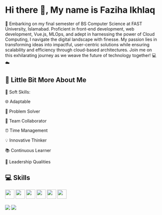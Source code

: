 # Hi there 👋, My name is Faziha Ikhlaq


🚀 Embarking on my final semester of BS Computer Science at FAST University, Islamabad. Proficient in front-end development, web development, Vue.js, MLOps, and adept in harnessing the power of Cloud Computing, I navigate the digital landscape with finesse. My passion lies in transforming ideas into impactful, user-centric solutions while ensuring scalability and efficiency through cloud-based architectures. Join me on this exhilarating journey as we weave the future of technology together! 💻☁️ 

## 💫 Little Bit More About Me

🚀 Soft Skills:

<p>🌐 Adaptable</p>
<p>🧩 Problem Solver</p>
<p>🤝 Team Collaborator</p>
<p>⏰ Time Management </p>
<p>💡 Innovative Thinker</p>
<p>📚 Continuous Learner</p>
<p>🌟 Leadership Qualities</p>
 

## 💻 Skills
<p>
<img src="https://img.shields.io/badge/python-3670A0?style=for-the-badge&logo=python&logoColor=ffdd54" style="margin-bottom: 4px;" height="30px">
<img src="https://img.shields.io/badge/javascript-%23323330.svg?style=for-the-badge&logo=javascript&logoColor=%23F7DF1E" style="margin-bottom: 4px;" height="30px">
<img src="https://img.shields.io/badge/html5-%23E34F26.svg?style=for-the-badge&logo=html5&logoColor=white" style="margin-bottom: 4px;" height="30px">
<img src="https://img.shields.io/badge/css3-%231572B6.svg?style=for-the-badge&logo=css3&logoColor=white" style="margin-bottom: 4px;" height="30px">
<img src="https://img.shields.io/badge/bootstrap-%23563D7C.svg?style=for-the-badge&logo=bootstrap&logoColor=white" style="margin-bottom: 4px;" height="30px">
<img src="https://img.shields.io/badge/git-%23F05033.svg?style=for-the-badge&logo=git&logoColor=white" style="margin-bottom: 4px;" height="30px">
</p>
<img align="center" src="https://github-readme-stats.vercel.app/api?username=Faziha&show_icons=true&theme=tokyonight" />
<img align="center" src="https://github-readme-stats.vercel.app/api/top-langs/?username=Faziha&langs_count=10&layout=compact&theme=tokyonight" />
